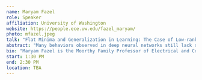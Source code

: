 ```yaml
---
name: Maryam Fazel
role: Speaker
affiliation: University of Washington
website: https://people.ece.uw.edu/fazel_maryam/
photo: mfazel.jpeg
talk: "Flat Minima and Generalization in Learning: The Case of Low-rank Matrix Recovery"
abstract: "Many behaviors observed in deep neural networks still lack satisfactory explanation; e.g., how does an overparameterized neural network avoid overfitting and generalize to unseen data? Empirical evidence suggests that generalization depends on which zero-loss local minimum is attained during training. The shape of the training loss around a local minimum affects the model’s performance: “Flat” minima---around which the loss grows slowly—appear to generalize well. Clarifying this phenomenon helps explain generalization properties, which still largely remain a mystery.<br> In this talk we focus on a simple class of overparameterized nonlinear models, those arising in low-rank matrix recovery. We study several key models: matrix sensing, phase retrieval, robust Principal Component Analysis, covariance matrix estimation, and single hidden layer neural networks with quadratic activation. We prove that in these models, flat minima (measured by average curvature) exactly recover the ground truth under standard statistical assumptions, and we prove weak recovery for matrix completion. These results suggest (i) a theoretical basis for favoring methods that bias iterates towards flat solutions, (ii) use of Hessian trace as a good regularizer. Since the landscape properties we prove are algorithm-agnostic, a future direction is to pair these findings with the analysis of common training algorithms to better understand the interplay between the loss landscape and algorithmic implicit bias."
bio: "Maryam Fazel is the Moorthy Family Professor of Electrical and Computer Engineering at the University of Washington, with adjunct appointments in Computer Science and Engineering, Mathematics, and Statistics. Maryam received her MS and PhD from Stanford University, her BS from Sharif University of Technology in Iran, and was a postdoctoral scholar at Caltech before joining UW. She is a recipient of the NSF Career Award, UWEE Outstanding Teaching Award, and UAI conference Best Student Paper Award with her student. She directs the Institute for Foundations of Data Science (IFDS), a multi-site NSF TRIPODS Institute. She serves on the Editorial board of the MOS-SIAM Book Series on Optimization, is an Associate Editor of the SIAM Journal on Mathematics of Data Science and an Action Editor of Journal of Machine Learning Research. Her current research interests are in the area of optimization in machine learning and control."
start: 1:30 PM
end: 2:30 PM
location: TBA
---
```

